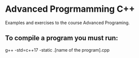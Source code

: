 # Advanced Progrmamming C++
Examples and exercises to the course Advanced Programing.
## To compile a program you must run: 
g++  -std=c++17 -static .\[name of the program].cpp
